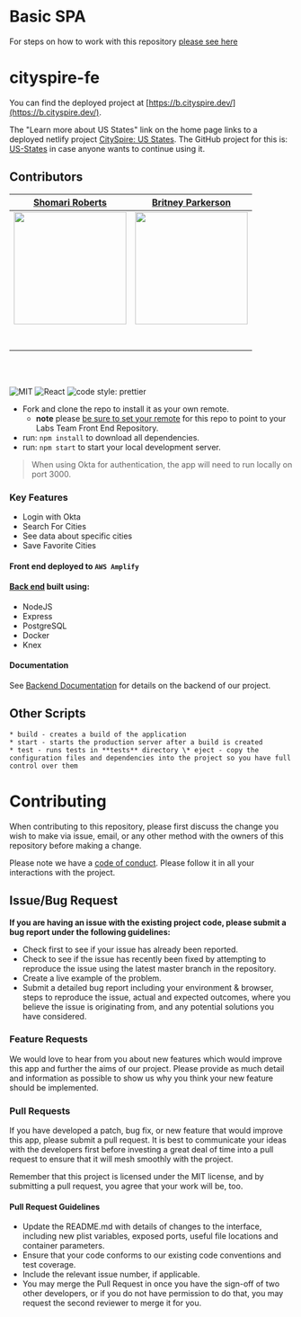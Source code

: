 # Basic SPA

For steps on how to work with this repository [please see here](https://docs.labs.lambdaschool.com/labs-spa-starter/)

# cityspire-fe

You can find the deployed project at [https://b.cityspire.dev/](https://b.cityspire.dev/).

The "Learn more about US States" link on the home page links to a deployed netlify project [CitySpire: US States](https://cityspire-states.netlify.app/). The GitHub project for this is: [US-States](https://github.com/BritneyParkerson/US-States) in case anyone wants to continue using it.

## Contributors

|                                                          [Shomari Roberts](https://github.com/slroberts)                                                          |                                                         [Britney Parkerson](https://github.com/BritneyParkerson)                                                         |
| :---------------------------------------------------------------------------------------------------------------------------------------------------------------: | :----------------------------------------------------------------------------------------------------------------------------------------------------------------------: |
| [<img src="https://avatars.githubusercontent.com/u/32742307?s=460&u=5b16768fa895028ee408b983bf8c71b1c29bda00&v=4" width = "200" />](https://github.com/slroberts) | [<img src="https://avatars.githubusercontent.com/u/57121314?s=460&u=40516072562c04793938e17857617d2502d70594&v=4" width = "200" />](https://github.com/BritneyParkerson) |  |
|                                      [<img src="https://github.com/favicon.ico" width="15"> ](https://github.com/slroberts)                                       |                                      [<img src="https://github.com/favicon.ico" width="15"> ](https://github.com/BritneyParkerson)                                       |  |
|                  [ <img src="https://static.licdn.com/sc/h/al2o9zrvru7aqj8e1x2rzsrca" width="15"> ](https://www.linkedin.com/in/shomariroberts/)                  |                    [ <img src="https://static.licdn.com/sc/h/al2o9zrvru7aqj8e1x2rzsrca" width="15"> ](https://www.linkedin.com/in/britney-parkerson)                     |  |

<br>
<br>

![MIT](https://img.shields.io/packagist/l/doctrine/orm.svg)
![React](https://img.shields.io/badge/react-v16.7.0--alpha.2-blue.svg)
![code style: prettier](https://img.shields.io/badge/code_style-prettier-ff69b4.svg?style=flat-square)

- Fork and clone the repo to install it as your own remote.
  - **note** please [be sure to set your remote](https://help.github.jp/enterprise/2.11/user/articles/changing-a-remote-s-url/) for this repo to point to your Labs Team Front End Repository.
- run: `npm install` to download all dependencies.
- run: `npm start` to start your local development server.

> When using Okta for authentication, the app will need to run locally on port 3000.

### Key Features

- Login with Okta
- Search For Cities
- See data about specific cities
- Save Favorite Cities

#### Front end deployed to `AWS Amplify`

#### [Back end](https://github.com/Lambda-School-Labs/LabsPT15-cityspire-g-be) built using:

- NodeJS
- Express
- PostgreSQL
- Docker
- Knex

#### Documentation

See [Backend Documentation](https://documenter.getpostman.com/view/12494179/TW74jkQq) for details on the backend of our project.

## Other Scripts

    * build - creates a build of the application
    * start - starts the production server after a build is created
    * test - runs tests in **tests** directory \* eject - copy the configuration files and dependencies into the project so you have full control over them

# Contributing

When contributing to this repository, please first discuss the change you wish to make via issue, email, or any other method with the owners of this repository before making a change.

Please note we have a [code of conduct](./CODE_OF_CONDUCT.md). Please follow it in all your interactions with the project.

## Issue/Bug Request

**If you are having an issue with the existing project code, please submit a bug report under the following guidelines:**

- Check first to see if your issue has already been reported.
- Check to see if the issue has recently been fixed by attempting to reproduce the issue using the latest master branch in the repository.
- Create a live example of the problem.
- Submit a detailed bug report including your environment & browser, steps to reproduce the issue, actual and expected outcomes, where you believe the issue is originating from, and any potential solutions you have considered.

### Feature Requests

We would love to hear from you about new features which would improve this app and further the aims of our project. Please provide as much detail and information as possible to show us why you think your new feature should be implemented.

### Pull Requests

If you have developed a patch, bug fix, or new feature that would improve this app, please submit a pull request. It is best to communicate your ideas with the developers first before investing a great deal of time into a pull request to ensure that it will mesh smoothly with the project.

Remember that this project is licensed under the MIT license, and by submitting a pull request, you agree that your work will be, too.

#### Pull Request Guidelines

- Update the README.md with details of changes to the interface, including new plist variables, exposed ports, useful file locations and container parameters.
- Ensure that your code conforms to our existing code conventions and test coverage.
- Include the relevant issue number, if applicable.
- You may merge the Pull Request in once you have the sign-off of two other developers, or if you do not have permission to do that, you may request the second reviewer to merge it for you.
